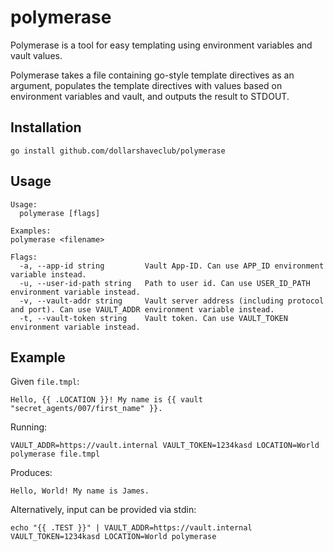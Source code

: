# polymerase

Polymerase is a tool for easy templating using environment variables and vault values.

Polymerase takes a file containing go-style template directives as an argument, populates the template directives with values based on environment variables and vault, and outputs the result to STDOUT.

## Installation

```
go install github.com/dollarshaveclub/polymerase
```

## Usage

```
Usage:
  polymerase [flags]

Examples:
polymerase <filename>

Flags:
  -a, --app-id string         Vault App-ID. Can use APP_ID environment variable instead.
  -u, --user-id-path string   Path to user id. Can use USER_ID_PATH environment variable instead.
  -v, --vault-addr string     Vault server address (including protocol and port). Can use VAULT_ADDR environment variable instead.
  -t, --vault-token string    Vault token. Can use VAULT_TOKEN environment variable instead.
```

## Example


Given `file.tmpl`:

```
Hello, {{ .LOCATION }}! My name is {{ vault "secret_agents/007/first_name" }}.
```

Running:

```
VAULT_ADDR=https://vault.internal VAULT_TOKEN=1234kasd LOCATION=World polymerase file.tmpl
```

Produces:

```
Hello, World! My name is James.
```

Alternatively, input can be provided via stdin:

```
echo "{{ .TEST }}" | VAULT_ADDR=https://vault.internal VAULT_TOKEN=1234kasd LOCATION=World polymerase
```
